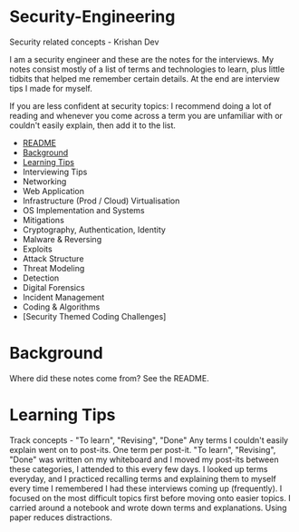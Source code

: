 # Security-Engineering
Security related concepts - Krishan Dev

I am a security engineer and these are the notes for the interviews. My notes consist mostly of a list of terms and technologies to learn, plus little tidbits that helped me remember certain details. At the end are interview tips I made for myself. 

If you are less confident at security topics: I recommend doing a lot of reading and whenever you come across a term you are unfamiliar with or couldn't easily explain, then add it to the list.

- [README](#security-engineering)
- [Background](#background)
- [Learning Tips](#learning-tips)
- Interviewing Tips
- Networking
- Web Application
- Infrastructure (Prod / Cloud) Virtualisation
- OS Implementation and Systems
- Mitigations
- Cryptography, Authentication, Identity
- Malware & Reversing
- Exploits
- Attack Structure
- Threat Modeling
- Detection
- Digital Forensics
- Incident Management
- Coding & Algorithms
- [Security Themed Coding Challenges]

# Background
Where did these notes come from? See the README.

# Learning Tips
Track concepts - "To learn", "Revising", "Done"
Any terms I couldn't easily explain went on to post-its.
One term per post-it.
"To learn", "Revising", "Done" was written on my whiteboard and I moved my post-its between these categories, I attended to this every few days.
I looked up terms everyday, and I practiced recalling terms and explaining them to myself every time I remembered I had these interviews coming up (frequently).
I focused on the most difficult topics first before moving onto easier topics.
I carried around a notebook and wrote down terms and explanations.
Using paper reduces distractions.
